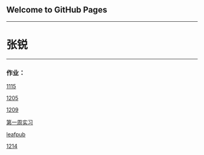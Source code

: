 ## Welcome to GitHub Pages
<hr>
<h1>张锐</h1>
<hr>
<h3>作业：</h3>
<p><a href="https://zhangrui6.github.io/1115">1115</a></p>
<p><a href="https://zhangrui6.github.io/zy/1205/index.html">1205</a></p>
<p><a href="https://zhangrui6.github.io/zy/1209/index.html">1209</a></p>
<p><a href="https://zhangrui6.github.io/zy/web/index.html">第一周实习</a></p>
<p><a href="https://zhangrui6.github.io/zy/leafpub作业/index.html">leafpub</a></p>
<p><a href="https://zhangrui6.github.io/zy/12.14/index.html">1214</a></p>
